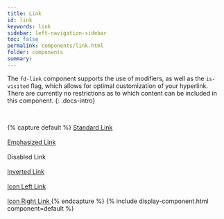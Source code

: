 ```yaml
---
title: Link
id: link
keywords: link
sidebar: left-navigation-sidebar
toc: false
permalink: components/link.html
folder: components
summary:
---
```


The `fd-link` component supports the use of modifiers, as well as the `is-visited` flag, which allows for optimal customization of your hyperlink. There are currently no restrictions as to which content can be included in this component.
{: .docs-intro}

<br>

{% capture default %}
<a href="#" class="fd-link" tabindex="0">Standard Link</a>
<br><br>
<a href="#" class="fd-link fd-link--emphasized" tabindex="0">Emphasized Link</a>
<br><br>
<a class="fd-link" aria-disabled="true">Disabled Link</a>
<br><br>
<a href="#" class="fd-link fd-link--inverted">Inverted Link</a>
<br><br>
<a href="#" class="fd-link" tabindex="0">
    Icon Left Link 
    <span class="sap-icon--slim-arrow-right sap-icon--s"></span>
</a>
<br><br>
<a href="#" class="fd-link" tabindex="0">
    <span class="sap-icon--slim-arrow-left sap-icon--s"></span> 
    Icon Right Link
</a>
{% endcapture %}
{% include display-component.html component=default %}
